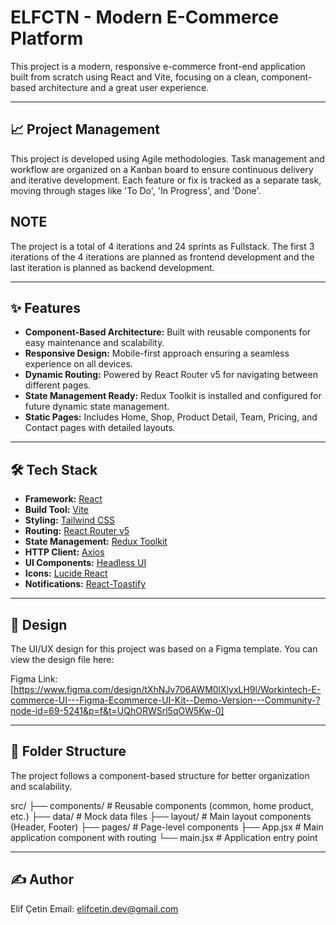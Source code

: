 # ELFCTN - Modern E-Commerce Platform

This project is a modern, responsive e-commerce front-end application built from scratch using React and Vite, focusing on a clean, component-based architecture and a great user experience.

---

## 📈 Project Management

This project is developed using Agile methodologies. Task management and workflow are organized on a Kanban board to ensure continuous delivery and iterative development. Each feature or fix is tracked as a separate task, moving through stages like 'To Do', 'In Progress', and 'Done'.

## NOTE

The project is a total of 4 iterations and 24 sprints as Fullstack. The first 3 iterations of the 4 iterations are planned as frontend development and the last iteration is planned as backend development.

---

## ✨ Features

- **Component-Based Architecture:** Built with reusable components for easy maintenance and scalability.
- **Responsive Design:** Mobile-first approach ensuring a seamless experience on all devices.
- **Dynamic Routing:** Powered by React Router v5 for navigating between different pages.
- **State Management Ready:** Redux Toolkit is installed and configured for future dynamic state management.
- **Static Pages:** Includes Home, Shop, Product Detail, Team, Pricing, and Contact pages with detailed layouts.

---

## 🛠️ Tech Stack

- **Framework:** [React](https://reactjs.org/)
- **Build Tool:** [Vite](https://vitejs.dev/)
- **Styling:** [Tailwind CSS](https://tailwindcss.com/)
- **Routing:** [React Router v5](https://v5.reactrouter.com/)
- **State Management:** [Redux Toolkit](https://redux-toolkit.js.org/)
- **HTTP Client:** [Axios](https://axios-http.com/)
- **UI Components:** [Headless UI](https://headlessui.com/)
- **Icons:** [Lucide React](https://lucide.dev/guide/packages/lucide-react)
- **Notifications:** [React-Toastify](https://fkhadra.github.io/react-toastify/introduction)

---

## 🎨 Design

The UI/UX design for this project was based on a Figma template. You can view the design file here:

Figma Link: [https://www.figma.com/design/tXhNJv706AWM0lXlyxLH9l/Workintech-E-commerce-UI---Figma-Ecommerce-UI-Kit--Demo-Version---Community-?node-id=69-5241&p=f&t=UQhORWSrl5qOW5Kw-0]

---

## 📂 Folder Structure

The project follows a component-based structure for better organization and scalability.

src/
├── components/ # Reusable components (common, home product, etc.)
├── data/ # Mock data files
├── layout/ # Main layout components (Header, Footer)
├── pages/ # Page-level components
├── App.jsx # Main application component with routing
└── main.jsx # Application entry point

---

## ✍️ Author

Elif Çetin
Email: elifcetin.dev@gmail.com
